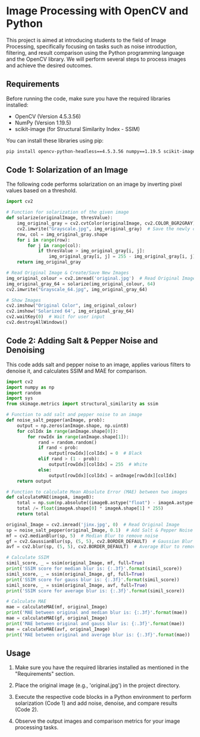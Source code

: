 # Image Processing with OpenCV and Python

This project is aimed at introducing students to the field of Image Processing, specifically focusing on tasks such as noise introduction, filtering, and result comparison using the Python programming language and the OpenCV library. We will perform several steps to process images and achieve the desired outcomes.

## Requirements

Before running the code, make sure you have the required libraries installed:

- OpenCV (Version 4.5.3.56)
- NumPy (Version 1.19.5)
- scikit-image (for Structural Similarity Index - SSIM)

You can install these libraries using pip:

```bash
pip install opencv-python-headless==4.5.3.56 numpy==1.19.5 scikit-image
```

## Code 1: Solarization of an Image

The following code performs solarization on an image by inverting pixel values based on a threshold.

```python
import cv2

# Function for solarization of the given image
def solarize(originalImage, thresValue):
    img_original_gray = cv2.cvtColor(originalImage, cv2.COLOR_BGR2GRAY)  # Convert Original Image to Grayscale
    cv2.imwrite("Grayscale.jpg", img_original_gray)  # Save the newly created image
    row, col = img_original_gray.shape
    for i in range(row):
        for j in range(col):
            if thresValue > img_original_gray[i, j]:
                img_original_gray[i, j] = 255 - img_original_gray[i, j]  # Invert pixel values
    return img_original_gray

# Read Original Image & Create/Save New Images
img_original_colour = cv2.imread('original.jpg')  # Read Original Image
img_original_gray_64 = solarize(img_original_colour, 64)
cv2.imwrite("Grayscale_64.jpg", img_original_gray_64)

# Show Images
cv2.imshow("Original Color", img_original_colour)
cv2.imshow('Solarized 64', img_original_gray_64)
cv2.waitKey(0)  # Wait for user input
cv2.destroyAllWindows()
```

## Code 2: Adding Salt & Pepper Noise and Denoising

This code adds salt and pepper noise to an image, applies various filters to denoise it, and calculates SSIM and MAE for comparison.

```python
import cv2
import numpy as np
import random
import sys
from skimage.metrics import structural_similarity as ssim

# Function to add salt and pepper noise to an image
def noise_salt_pepper(anImage, prob):
    output = np.zeros(anImage.shape, np.uint8)
    for colIdx in range(anImage.shape[0]):
        for rowIdx in range(anImage.shape[1]):
            rand = random.random()
            if rand < prob:
                output[rowIdx][colIdx] = 0  # Black
            elif rand > (1 - prob):
                output[rowIdx][colIdx] = 255  # White
            else:
                output[rowIdx][colIdx] = anImage[rowIdx][colIdx]
    return output

# Function to calculate Mean Absolute Error (MAE) between two images
def calculateMAE(imageA, imageB):
    total = np.sum(np.absolute((imageB.astype("float") - imageA.astype("float")))
    total /= float(imageA.shape[0] * imageA.shape[1] * 255)
    return total

original_Image = cv2.imread('jinx.jpg', 0)  # Read Original Image
sp = noise_salt_pepper(original_Image, 0.1)  # Add Salt & Pepper Noise
mf = cv2.medianBlur(sp, 5)  # Median Blur to remove noise
gf = cv2.GaussianBlur(sp, (5, 5), cv2.BORDER_DEFAULT)  # Gaussian Blur to remove noise
avf = cv2.blur(sp, (5, 5), cv2.BORDER_DEFAULT)  # Average Blur to remove noise

# Calculate SSIM
simil_score, _ = ssim(original_Image, mf, full=True)
print('SSIM score for median blur is: {:.3f}'.format(simil_score))
simil_score, _ = ssim(original_Image, gf, full=True)
print('SSIM score for gauss blur is: {:.3f}'.format(simil_score))
simil_score, _ = ssim(original_Image, avf, full=True)
print('SSIM score for average blur is: {:.3f}'.format(simil_score))

# Calculate MAE
mae = calculateMAE(mf, original_Image)
print('MAE between original and median blur is: {:.3f}'.format(mae))
mae = calculateMAE(gf, original_Image)
print('MAE between original and gauss blur is: {:.3f}'.format(mae))
mae = calculateMAE(avf, original_Image)
print('MAE between original and average blur is: {:.3f}'.format(mae))
```

## Usage

1. Make sure you have the required libraries installed as mentioned in the "Requirements" section.

2. Place the original image (e.g., 'original.jpg') in the project directory.

3. Execute the respective code blocks in a Python environment to perform solarization (Code 1) and add noise, denoise, and compare results (Code 2).

4. Observe the output images and comparison metrics for your image processing tasks.
